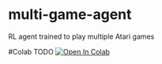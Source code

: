 # multi-game-agent
RL agent trained to play multiple Atari games

#Colab
TODO
[![Open In Colab](https://colab.research.google.com/assets/colab-badge.svg)]()
